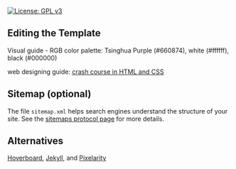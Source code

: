 [![License: GPL v3](https://img.shields.io/badge/License-GPLv3-blue.svg)](https://www.gnu.org/licenses/gpl-3.0)

## Editing the Template

Visual guide - RGB color palette: Tsinghua Purple (#660874), white (#ffffff), black (#000000)

web designing guide: [crash course in HTML and CSS](https://rutar.org/writing/how-to-build-a-personal-webpage-from-scratch/#crash-course-in-html-and-css) 

## Sitemap (optional)

The file `sitemap.xml` helps search engines understand the structure of your site. See the [sitemaps protocol page](https://www.sitemaps.org/protocol.html) for more details.

## Alternatives

[Hoverboard](https://github.com/gdg-x/hoverboard), [Jekyll](https://docs.github.com/en/pages/setting-up-a-github-pages-site-with-jekyll), and [Pixelarity](https://pixelarity.com)
